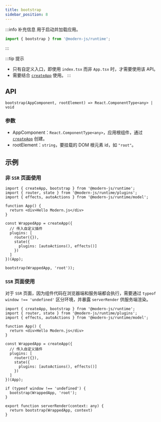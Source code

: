 ```yaml
---
title: bootstrap
sidebar_position: 8
---
```


:::info 补充信息
用于启动并加载应用。
```ts
import { bootstrap } from '@modern-js/runtime';
```
:::

:::tip 提示
- 只有自定义入口，即使用 `index.tsx` 而非 `App.tsx` 时，才需要使用该 API。
- 需要结合 [`createApp`](./create-app) 使用。
:::

## API

`bootstrap(AppComponent, rootElement) => React.ComponentType<any> | void`

### 参数

- AppComponent：`React.ComponentType<any>`，应用根组件，通过 [`createApp`](./create-app) 创建。
- rootElement：`string`，要挂载的 DOM 根元素 id，如 `"root"`。

## 示例

### 非 `SSR` 页面使用

```tsx
import { createApp, bootstrap } from '@modern-js/runtime';
import { router, state } from '@modern-js/runtime/plugins';
import { effects, autoActions } from '@modern-js/runtime/model';

function App() {
  return <div>Hello Modern.js</div>
}

const WrappedApp = createApp({
  // 传入自定义插件
  plugins: [
    router({}),
    state({
      plugins: [autoActions(), effects()]
    })
  ]
})(App);

bootstrap(WrappedApp, 'root'));
```

### `SSR` 页面使用

对于 `SSR` 页面，因为组件代码在浏览器端和服务端都会执行，需要通过 `typeof window !== 'undefined'` 区分环境，并暴露 `serverRender` 供服务端渲染。

```tsx
import { createApp, bootstrap } from '@modern-js/runtime';
import { router, state } from '@modern-js/runtime/plugins';
import { effects, autoActions } from '@modern-js/runtime/model';

function App() {
  return <div>Hello Modern.js</div>
}

const WrappedApp = createApp({
  // 传入自定义插件
  plugins: [
    router({}),
    state({
      plugins: [autoActions(), effects()]
    })
  ]
})(App);

if (typeof window !== 'undefined') {
  bootstrap(WrappedApp, 'root');
}

export function serverRender(context: any) {
  return bootstrap(WrappedApp, context)
}
```
